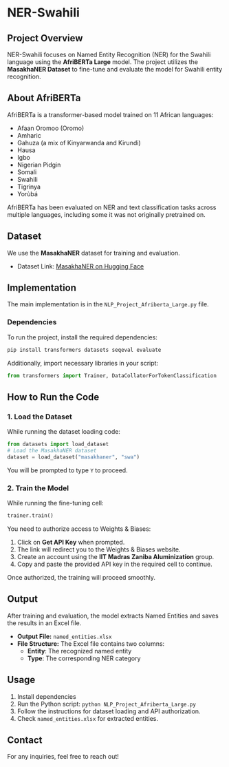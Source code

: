# NER-Swahili

## Project Overview

NER-Swahili focuses on Named Entity Recognition (NER) for the Swahili language using the **AfriBERTa Large** model. The project utilizes the **MasakhaNER Dataset** to fine-tune and evaluate the model for Swahili entity recognition.

## About AfriBERTa

AfriBERTa is a transformer-based model trained on 11 African languages:

- Afaan Oromoo (Oromo)
- Amharic
- Gahuza (a mix of Kinyarwanda and Kirundi)
- Hausa
- Igbo
- Nigerian Pidgin
- Somali
- Swahili
- Tigrinya
- Yorùbá

AfriBERTa has been evaluated on NER and text classification tasks across multiple languages, including some it was not originally pretrained on.

## Dataset

We use the **MasakhaNER** dataset for training and evaluation.

- Dataset Link: [MasakhaNER on Hugging Face](https://huggingface.co/datasets/uestc-swahili/swahili)

## Implementation

The main implementation is in the `NLP_Project_Afriberta_Large.py` file.

### Dependencies

To run the project, install the required dependencies:

```bash
pip install transformers datasets seqeval evaluate
```

Additionally, import necessary libraries in your script:

```python
from transformers import Trainer, DataCollatorForTokenClassification
```

## How to Run the Code

### 1. Load the Dataset

While running the dataset loading code:

```python
from datasets import load_dataset
# Load the MasakhaNER dataset
dataset = load_dataset("masakhaner", "swa")
```

You will be prompted to type `Y` to proceed.

### 2. Train the Model

While running the fine-tuning cell:

```python
trainer.train()
```

You need to authorize access to Weights & Biases:

1. Click on **Get API Key** when prompted.
2. The link will redirect you to the Weights & Biases website.
3. Create an account using the **IIT Madras Zaniba Aluminization** group.
4. Copy and paste the provided API key in the required cell to continue.

Once authorized, the training will proceed smoothly.

## Output

After training and evaluation, the model extracts Named Entities and saves the results in an Excel file.

- **Output File:** `named_entities.xlsx`
- **File Structure:** The Excel file contains two columns:
  - **Entity**: The recognized named entity
  - **Type**: The corresponding NER category

## Usage

1. Install dependencies
2. Run the Python script: `python NLP_Project_Afriberta_Large.py`
3. Follow the instructions for dataset loading and API authorization.
4. Check `named_entities.xlsx` for extracted entities.

## Contact

For any inquiries, feel free to reach out!

